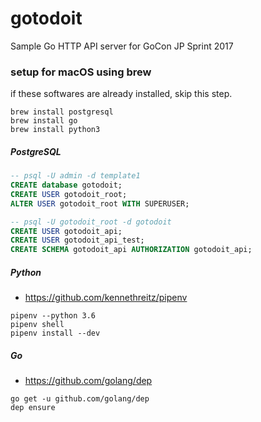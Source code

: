 # gotodoit

Sample Go HTTP API server for GoCon JP Sprint 2017


### setup for macOS using brew

if these softwares are already installed, skip this step.

```
brew install postgresql
brew install go
brew install python3
```

##### PostgreSQL
```sql
-- psql -U admin -d template1
CREATE database gotodoit;
CREATE USER gotodoit_root;
ALTER USER gotodoit_root WITH SUPERUSER;
```

```sql
-- psql -U gotodoit_root -d gotodoit
CREATE USER gotodoit_api;
CREATE USER gotodoit_api_test;
CREATE SCHEMA gotodoit_api AUTHORIZATION gotodoit_api;
```

##### Python

- https://github.com/kennethreitz/pipenv

```
pipenv --python 3.6
pipenv shell
pipenv install --dev
```

##### Go

- https://github.com/golang/dep

```
go get -u github.com/golang/dep
dep ensure
```
